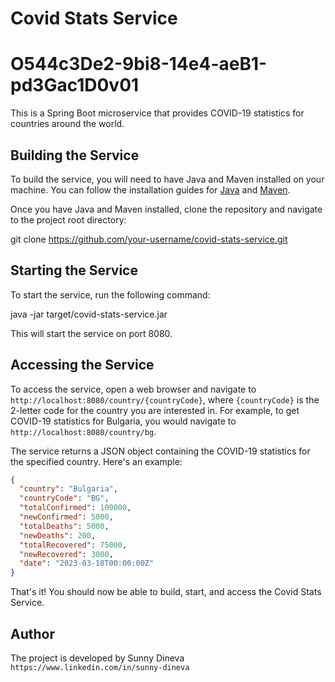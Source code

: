 # Covid Stats Service
# O544c3De2-9bi8-14e4-aeB1-pd3Gac1D0v01

This is a Spring Boot microservice that provides COVID-19 statistics for countries around the world.

## Building the Service

To build the service, you will need to have Java and Maven installed on your machine. You can follow the installation guides for [Java](https://www.java.com/en/download/help/download_options.html) and [Maven](https://maven.apache.org/install.html).

Once you have Java and Maven installed, clone the repository and navigate to the project root directory:

git clone https://github.com/your-username/covid-stats-service.git


## Starting the Service
To start the service, run the following command:

java -jar target/covid-stats-service.jar

This will start the service on port 8080.

## Accessing the Service

To access the service, open a web browser and navigate to `http://localhost:8080/country/{countryCode}`, where `{countryCode}` is the 2-letter code for the country you are interested in. For example, to get COVID-19 statistics for Bulgaria, you would navigate to `http://localhost:8080/country/bg`.

The service returns a JSON object containing the COVID-19 statistics for the specified country. Here's an example:

```json
{
  "country": "Bulgaria",
  "countryCode": "BG",
  "totalConfirmed": 100000,
  "newConfirmed": 5000,
  "totalDeaths": 5000,
  "newDeaths": 200,
  "totalRecovered": 75000,
  "newRecovered": 3000,
  "date": "2023-03-18T00:00:00Z"
} 
```

That's it! You should now be able to build, start, and access the Covid Stats Service.

## Author
The project is developed by Sunny Dineva
`https://www.linkedin.com/in/sunny-dineva`
